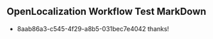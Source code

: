 ## OpenLocalization Workflow Test MarkDown
* 8aab86a3-c545-4f29-a8b5-031bec7e4042 thanks!

<!--HONumber=Jul16_HO3-->


